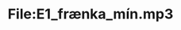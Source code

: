 ---
title: File:E1_frænka_mín.mp3
recording of: frænka mín
reading speed: slow
speaker: E
license: CC0
---